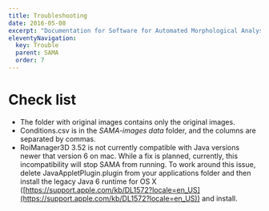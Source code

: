 ```yaml
---
title: Troubleshooting
date: 2016-05-08
excerpt: "Documentation for Software for Automated Morphological Analysis : troubleshooting."
eleventyNavigation:
  key: Trouble
  parent: SAMA
  order: 7
---
```

# Check list

*   The folder with original images contains only the original images.
*   Conditions.csv is in the _SAMA-images data_ folder, and the columns are separated by commas.
*   RoiManager3D 3.52 is not currently compatible with Java versions newer that version 6 on mac. While a fix is planned, currently, this incompatibility will stop SAMA from running. To work around this issue, delete JavaAppletPlugin.plugin  from your applications folder and then install the legacy Java 6 runtime for OS X ([https://support.apple.com/kb/DL1572?locale=en_US](https://support.apple.com/kb/DL1572?locale=en_US)) and install.
